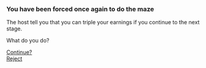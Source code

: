 ### You have been forced once again to do the maze   
   
The host tell you that you can triple your earnings if you continue to the next stage.   
   
What do you do?   
   
[Continue?](maze2-continue.md)   
[Reject](maze2-continue-force.md)